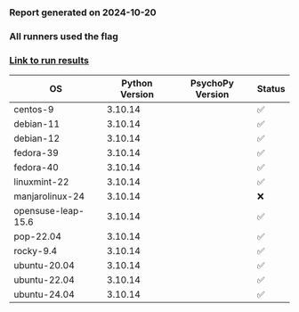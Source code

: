 ### Report generated on 2024-10-20
### All runners used the flag 
### [Link to run results](https://github.com/wieluk/psychopy_linux_installer/actions/runs/11426905871)

| OS | Python Version | PsychoPy Version | Status |
|---|---|---|---|
| centos-9 | 3.10.14 |  | ✅ |
| debian-11 | 3.10.14 |  | ✅ |
| debian-12 | 3.10.14 |  | ✅ |
| fedora-39 | 3.10.14 |  | ✅ |
| fedora-40 | 3.10.14 |  | ✅ |
| linuxmint-22 | 3.10.14 |  | ✅ |
| manjarolinux-24 | 3.10.14 |  | ❌ |
| opensuse-leap-15.6 | 3.10.14 |  | ✅ |
| pop-22.04 | 3.10.14 |  | ✅ |
| rocky-9.4 | 3.10.14 |  | ✅ |
| ubuntu-20.04 | 3.10.14 |  | ✅ |
| ubuntu-22.04 | 3.10.14 |  | ✅ |
| ubuntu-24.04 | 3.10.14 |  | ✅ |
